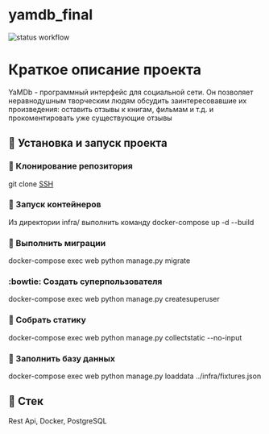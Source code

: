 # yamdb_final

![status workflow](https://github.com/Angelina91/yamdb_final/actions/workflows/yamdb_workflow.yml/badge.svg)

<!-- ![status workflow](https://github.com/github/yamdb/actions/workflows/yamdb_workflow.yml/badge.svg) -->

# Краткое описание проекта
YaMDb - программный интерфейс для социальной сети.
Он позволяет неравнодушным творческим людям обсудить заинтересовавшие их произведения: оставить отзывы к книгам, фильмам и т.д. и прокоментировать уже существующие отзывы 

## :dash: Установка и запуск проекта

### :dancers: Клонирование репозитория
git clone [SSH](git@github.com:Angelina91/yamdb_final.git)

### :whale: Запуск контейнеров
Из директории infra/
выполнить команду
docker-compose up -d --build

### :feet: Выполнить миграции
docker-compose exec web python manage.py migrate

### :bowtie: Создать суперпользователя
docker-compose exec web python manage.py createsuperuser

### :crystal_ball: Собрать статику
docker-compose exec web python manage.py collectstatic --no-input

### :love_letter: Заполнить базу данных
docker-compose exec web python manage.py loaddata ../infra/fixtures.json

## :dizzy: Стек
Rest Api, Docker, PostgreSQL
